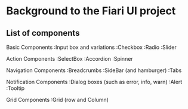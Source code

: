 # Background to the Fiari UI project

## List of components

Basic Components
:Input box and variations
:Checkbox
:Radio
:Slider

Action Components
:SelectBox
:Accordion
:Spinner

Navigation Components
:Breadcrumbs
:SideBar (and hamburger)
:Tabs

Notification Components
:Dialog boxes (such as error, info, warn)
:Alert
:Tooltip

Grid Components
:Grid (row and Column)